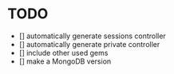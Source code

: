 TODO
=====

- [] automatically generate sessions controller
- [] automatically generate private controller
- [] include other used gems
- [] make a MongoDB version
